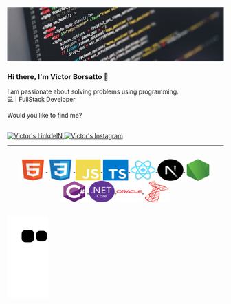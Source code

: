 <img width="auto" src="https://github.com/Vicbvs/vicbvs/blob/master/cover.jpg">

 <!-- <img align="right" alt="Coding" width="400" src="https://res.cloudinary.com/practicaldev/image/fetch/s--sNXjzc6P--/c_limit%2Cf_auto%2Cfl_progressive%2Cq_66%2Cw_880/https://media1.tenor.com/images/0c34272909ee2a4db5606a014082312b/tenor.gif%3Fitemid%3D15828752">-->

### Hi there, I'm Victor Borsatto 👋
I am passionate about solving problems using programming.
<br/>
💻 | FullStack Developer

<!--
**Vicbvs/vicbvs** is a ✨ _special_ ✨ repository because its `README.md` (this file) appears on your GitHub profile.

Here are some ideas to get you started:

- 🔭 I’m currently working on ...
- 🌱 I’m currently learning ...
- 👯 I’m looking to collaborate on ...
- 🤔 I’m looking for help with ...
- 💬 Ask me about ...
- 📫 How to reach me: ...
- 😄 Pronouns: ...
- ⚡ Fun fact: ...
-->

Would you like to find me?

<!--[![Twitter Badge](https://img.shields.io/badge/-Twitter-1ca0f1?style=flat-square&labelColor=1ca0f1&logo=twitter&logoColor=white&link=https://twitter.com/felipefialho_)](https://twitter.com/felipefialho_)
[![Linkedin Badge](https://img.shields.io/badge/-LinkedIn-blue?style=flat-square&logo=Linkedin&logoColor=white&link=https://www.linkedin.com/in/victor-borsatto/)](https://www.linkedin.com/in/victor-borsatto/)
[![Gmail Badge](https://img.shields.io/badge/-Gmail-c14438?style=flat-square&logo=Gmail&logoColor=white&link=mailto:victor.borsattobh@gmail.com)](mailto:victor.borsattobh@gmail.com)-->

<p align="left">
<br/>
<a href="https://www.linkedin.com/in/victor-borsatto">
  <img alt="Victor's LinkdeIN" width="50px" src="https://user-images.githubusercontent.com/43545812/144035037-0f415fc7-9f96-4517-a370-ccc6e78a714b.png" />
</a>
<a href="https://www.instagram.com/victor.borsatto">
  <img alt="Victor's Instagram" width="50px" src="https://user-images.githubusercontent.com/43545812/144035088-0dfb165f-8fe0-4d13-896c-876c29d2b128.png" />
</a>
<!-- <a href="https://open.spotify.com/user/12183327176">
  <img alt="Victor's Spotify" width="50px" src="https://user-images.githubusercontent.com/43545812/144035120-1ad5169b-91c7-4078-bef9-6a82c733f373.png" />
</a> -->
</p>

---------------------------------------------------------------------------

<div align="center">
  <a href="https://github.com/vicbvs">
  <!-- <img height="180em" src="https://github-readme-stats.vercel.app/api?username=vicbvs&show_icons=true&theme=dark&include_all_commits=true"/>
  <img height="180em" src="https://github-readme-stats.vercel.app/api/top-langs/?username=vicbvs&layout=compact&langs_count=7&theme=dark"/> -->
</div>
<div style="display: inline_block" align="center"><br>
  <img align="center" alt="HTML" height="50" width="60" src="https://raw.githubusercontent.com/devicons/devicon/master/icons/html5/html5-original.svg">
  <img align="center" alt="CSS" height="50" width="60" src="https://raw.githubusercontent.com/devicons/devicon/master/icons/css3/css3-original.svg">
  <img align="center" alt="Js" height="50" width="60" src="https://raw.githubusercontent.com/devicons/devicon/master/icons/javascript/javascript-plain.svg">
  <img align="center" alt="Ts" height="50" width="60" src="https://raw.githubusercontent.com/devicons/devicon/master/icons/typescript/typescript-plain.svg">
  <img align="center" alt="React" height="50" width="60" src="https://raw.githubusercontent.com/devicons/devicon/master/icons/react/react-original.svg">
  <img align="center" alt="Next" height="50" width="60" src="https://raw.githubusercontent.com/devicons/devicon/master/icons/nextjs/nextjs-original.svg">
<!--   <img align="center" alt="Nest" height="50" width="60" src="https://raw.githubusercontent.com/devicons/devicon/master/icons/nestjs/nestjs-plain.svg"> -->
  <img align="center" alt="Nodejs" height="50" width="60" src="https://raw.githubusercontent.com/devicons/devicon/master/icons/nodejs/nodejs-original.svg">
  <img align="center" alt="Csharp" height="50" width="60" src="https://raw.githubusercontent.com/devicons/devicon/master/icons/csharp/csharp-original.svg">
  <img align="center" alt="DotNetCore" height="50" width="60" src="https://raw.githubusercontent.com/devicons/devicon/master/icons/dotnetcore/dotnetcore-original.svg">
  <img align="center" alt="Oracle" height="50" width="60" src="https://raw.githubusercontent.com/devicons/devicon/master/icons/oracle/oracle-original.svg">
  <img align="center" alt="SqlServer" height="50" width="60" src="https://raw.githubusercontent.com/devicons/devicon/master/icons/microsoftsqlserver/microsoftsqlserver-plain.svg">
</div>

<br/>

<div>

  ![Snake animation](https://github.com/vicbvs/vicbvs/blob/output/github-contribution-grid-snake.svg)

</div>

